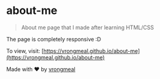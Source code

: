 # about-me
> About me page that I made after learning HTML/CSS

The page is completely responsive :D

To view, visit: [https://vrongmeal.github.io/about-me](https://vrongmeal.github.io/about-me)

Made with ❤️ by [vrongmeal](https://github.com/vrongmeal)
